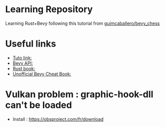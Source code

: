 
# Learning Repository

Learning Rust+Bevy following this tutorial from [guimcaballero/bevy_chess](https://github.com/guimcaballero/bevy_chess)

# Useful links

- [Tuto link:](https://caballerocoll.com/blog/bevy-chess-tutorial/)
- [Bevy API:](https://docs.rs/bevy/latest/bevy/)
- [Rust book:](https://doc.rust-lang.org/book/title-page.html)
- [Unofficial Bevy Cheat Book:]( https://bevy-cheatbook.github.io)

# Vulkan problem : graphic-hook-dll can't be loaded 
 
- Install : https://obsproject.com/fr/download
